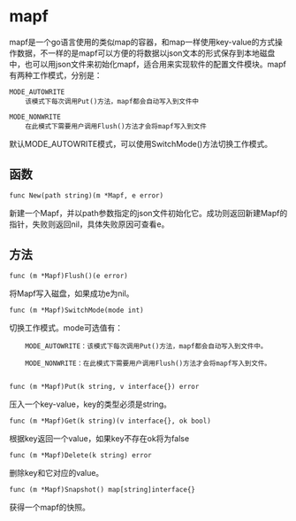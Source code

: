 mapf
==========
mapf是一个go语言使用的类似map的容器，和map一样使用key-value的方式操作数据，不一样的是mapf可以方便的将数据以json文本的形式保存到本地磁盘中，也可以用json文件来初始化mapf，适合用来实现软件的配置文件模块。mapf有两种工作模式，分别是：

    MODE_AUTOWRITE
        该模式下每次调用Put()方法，mapf都会自动写入到文件中

    MODE_NONWRITE
        在此模式下需要用户调用Flush()方法才会将mapf写入到文件
    
默认MODE_AUTOWRITE模式，可以使用SwitchMode()方法切换工作模式。

函数
----------

    func New(path string)(m *Mapf, e error)

新建一个Mapf，并以path参数指定的json文件初始化它。成功则返回新建Mapf的指针，失败则返回nil，具体失败原因可查看e。

方法
----------

    func (m *Mapf)Flush()(e error)

将Mapf写入磁盘，如果成功e为nil。
    

    func (m *Mapf)SwitchMode(mode int)
 
切换工作模式。mode可选值有：

        MODE_AUTOWRITE：该模式下每次调用Put()方法，mapf都会自动写入到文件中。
        
        MODE_NONWRITE：在此模式下需要用户调用Flush()方法才会将mapf写入到文件。
            

    func (m *Mapf)Put(k string, v interface{}) error

压入一个key-value，key的类型必须是string。

   
    func (m *Mapf)Get(k string)(v interface{}, ok bool)

根据key返回一个value，如果key不存在ok将为false


    func (m *Mapf)Delete(k string) error
    
删除key和它对应的value。


    func (m *Mapf)Snapshot() map[string]interface{}
    
获得一个mapf的快照。
